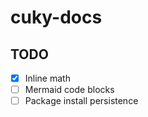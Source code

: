 # cuky-docs

## TODO

- [x] Inline math
- [ ] Mermaid code blocks
- [ ] Package install persistence
